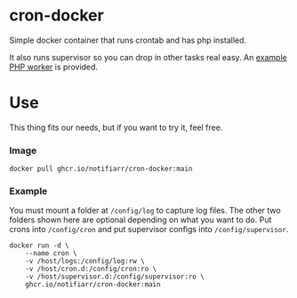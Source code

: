 # cron-docker
Simple docker container that runs crontab and has php installed.

It also runs supervisor so you can drop in other tasks real easy.
An [example PHP worker](https://github.com/Notifiarr/cron-docker/blob/main/supervisor/conf.d/php.worker) is provided.

# Use

This thing fits our needs, but if you want to try it, feel free.

### Image

```
docker pull ghcr.io/notifiarr/cron-docker:main
```

### Example

You must mount a folder at `/config/log` to capture log files.
The other two folders shown here are optional depending on what you want to do.
Put crons into `/config/cron` and put supervisor configs into `/config/supervisor`.

```
docker run -d \
    --name cron \
    -v /host/logs:/config/log:rw \
    -v /host/cron.d:/config/cron:ro \
    -v /host/supervisor.d:/config/supervisor:ro \
    ghcr.io/notifiarr/cron-docker:main
```